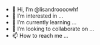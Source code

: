 - 👋 Hi, I’m @lisandroooowhf
- 👀 I’m interested in ...
- 🌱 I’m currently learning ...
- 💞️ I’m looking to collaborate on ...
- 📫 How to reach me ...

<!---
lisandroooowhf/lisandroooowhf is a ✨ special ✨ repository because its `README.md` (this file) appears on your GitHub profile.
You can click the Preview link to take a look at your changes.
--->
